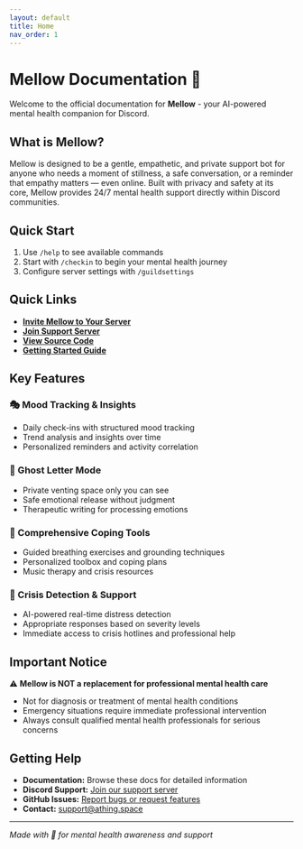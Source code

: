 ```yaml
---
layout: default
title: Home
nav_order: 1
---
```


# Mellow Documentation 🌸

Welcome to the official documentation for **Mellow** - your AI-powered mental health companion for Discord.

## What is Mellow?

Mellow is designed to be a gentle, empathetic, and private support bot for anyone who needs a moment of stillness, a safe conversation, or a reminder that empathy matters — even online. Built with privacy and safety at its core, Mellow provides 24/7 mental health support directly within Discord communities.

## Quick Start

1. Use `/help` to see available commands
2. Start with `/checkin` to begin your mental health journey
3. Configure server settings with `/guildsettings`

## Quick Links

-   **[Invite Mellow to Your Server](https://discord.com/oauth2/authorize?client_id=1386810331367608371)**
-   **[Join Support Server](https://discord.gg/C3ZuXPP7Hc)**
-   **[View Source Code](https://github.com/ThingSpace/Mellow)**
-   **[Getting Started Guide](getting-started.md)**

## Key Features

### 🎭 Mood Tracking & Insights

-   Daily check-ins with structured mood tracking
-   Trend analysis and insights over time
-   Personalized reminders and activity correlation

### 👻 Ghost Letter Mode

-   Private venting space only you can see
-   Safe emotional release without judgment
-   Therapeutic writing for processing emotions

### 🧰 Comprehensive Coping Tools

-   Guided breathing exercises and grounding techniques
-   Personalized toolbox and coping plans
-   Music therapy and crisis resources

### 🚨 Crisis Detection & Support

-   AI-powered real-time distress detection
-   Appropriate responses based on severity levels
-   Immediate access to crisis hotlines and professional help

## Important Notice

⚠️ **Mellow is NOT a replacement for professional mental health care**

-   Not for diagnosis or treatment of mental health conditions
-   Emergency situations require immediate professional intervention
-   Always consult qualified mental health professionals for serious concerns

## Getting Help

-   **Documentation:** Browse these docs for detailed information
-   **Discord Support:** [Join our support server](https://discord.gg/C3ZuXPP7Hc)
-   **GitHub Issues:** [Report bugs or request features](https://github.com/ThingSpace/Mellow/issues)
-   **Contact:** [support@athing.space](mailto:support@athing.space)

---

_Made with 💜 for mental health awareness and support_
